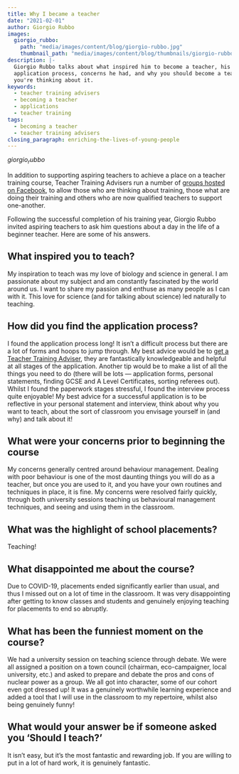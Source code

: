```yaml
---
title: Why I became a teacher
date: "2021-02-01"
author: Giorgio Rubbo
images:
  giorgio_rubbo:
    path: "media/images/content/blog/giorgio-rubbo.jpg"
    thumbnail_path: "media/images/content/blog/thumbnails/giorgio-rubbo.jpg"
description: |-
  Giorgio Rubbo talks about what inspired him to become a teacher, his
  application process, concerns he had, and why you should become a teacher if
  you're thinking about it.
keywords:
  - teacher training advisers
  - becoming a teacher
  - applications
  - teacher training
tags:
  - becoming a teacher
  - teacher training advisers
closing_paragraph: enriching-the-lives-of-young-people
---
```


$giorgio_rubbo$

In addition to supporting aspiring teachers to achieve a place on a teacher training course, Teacher Training Advisers run a number of [groups hosted on Facebook](https://www.facebook.com/groups/1357146377672255), to allow those who are thinking about training, those what are doing their training and others who are now qualified teachers to support one-another.

Following the successful completion of his training year, Giorgio Rubbo invited aspiring teachers to ask him questions about a day in the life of a beginner teacher. Here are some of his answers.

## What inspired you to teach?

My inspiration to teach was my love of biology and science in general. I am passionate about my subject and am constantly fascinated by the world around us. I want to share my passion and enthuse as many people as I can with it. This love for science (and for talking about science) led naturally to teaching.

## How did you find the application process?

I found the application process long! It isn’t a difficult process but there are a lot of forms and hoops to jump through. My best advice would be to [get a Teacher Training Adviser](/tta-service), they are fantastically knowledgeable and helpful at all stages of the application. Another tip would be to make a list of all the things you need to do (there will be lots — application forms, personal statements, finding GCSE and A Level Certificates, sorting referees out). Whilst I found the paperwork stages stressful, I found the interview process quite enjoyable! My best advice for a successful application is to be reflective in your personal statement and interview, think about why you want to teach, about the sort of classroom you envisage yourself in (and why) and talk about it!

## What were your concerns prior to beginning the course

My concerns generally centred around behaviour management. Dealing with poor behaviour is one of the most daunting things you will do as a teacher, but once you are used to it, and you have your own routines and techniques in place, it is fine. My concerns were resolved fairly quickly, through both university sessions teaching us behavioural management techniques, and seeing and using them in the classroom.

## What was the highlight of school placements?

Teaching!

## What disappointed me about the course?

Due to COVID-19, placements ended significantly earlier than usual, and thus I missed out on a lot of time in the classroom. It was very disappointing after getting to know classes and students and genuinely enjoying teaching for placements to end so abruptly.

## What has been the funniest moment on the course?

We had a university session on teaching science through debate. We were all assigned a position on a town council (chairman, eco-campaigner, local university, etc.) and asked to prepare and debate the pros and cons of nuclear power as a group. We all got into character, some of our cohort even got dressed up! It was a genuinely worthwhile learning experience and added a tool that I will use in the classroom to my repertoire, whilst also being genuinely funny!

## What would your answer be if someone asked you ‘Should I teach?’

It isn’t easy, but it’s the most fantastic and rewarding job. If you are willing to put in a lot of hard work, it is genuinely fantastic.
